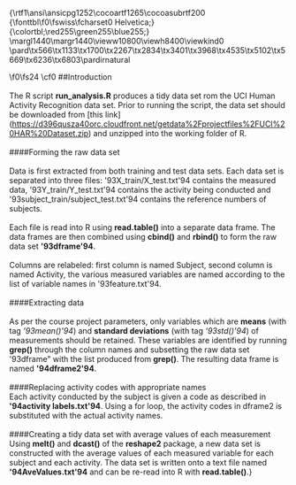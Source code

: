 {\rtf1\ansi\ansicpg1252\cocoartf1265\cocoasubrtf200
{\fonttbl\f0\fswiss\fcharset0 Helvetica;}
{\colortbl;\red255\green255\blue255;}
\margl1440\margr1440\vieww10800\viewh8400\viewkind0
\pard\tx566\tx1133\tx1700\tx2267\tx2834\tx3401\tx3968\tx4535\tx5102\tx5669\tx6236\tx6803\pardirnatural

\f0\fs24 \cf0 ##Introduction\
\
The R script **run_analysis.R** produces a tidy data set rom the UCI Human Activity Recognition data set. Prior to running the script, the data set should be downloaded from [this link] (https://d396qusza40orc.cloudfront.net/getdata%2Fprojectfiles%2FUCI%20HAR%20Dataset.zip) and unzipped into the working folder of R.\
\
####Forming the raw data set\
\
Data is first extracted from both training and test data sets. Each data set is separated into three files: \'93X_train/X_test.txt\'94 contains the measured data, \'93Y_train/Y_test.txt\'94 contains the activity being conducted and \'93subject_train/subject_test.txt\'94 contains the reference numbers of subjects.\
\
Each file is read into R using **read.table()** into a separate data frame. The data frames are then combined using **cbind()** and **rbind()** to form the raw data set **\'93dframe\'94**. \
\
Columns are relabeled: first column is named Subject, second column is named Activity, the various measured variables are named according to the list of variable names in \'93feature.txt\'94.\
\
####Extracting data\
\
As per the course project parameters, only variables which are **means** (with tag _\'93mean()\'94_) and **standard deviations** (with tag _\'93std()\'94_) of measurements should be retained. These variables are identified by running **grep()** through the column names and subsetting the raw data set \'93dframe" with the list produced from **grep()**. The resulting data frame is named **\'94dframe2\'94**.\
\
####Replacing activity codes with appropriate names\
Each activity conducted by the subject is given a code as described in **\'94activity labels.txt\'94**. Using a for loop, the activity codes in dframe2 is substituted with the actual activity names.\
\
####Creating a tidy data set with average values of each measurement\
Using **melt()** and **dcast()** of the **reshape2** package, a new data set is constructed with the average values of each measured variable for each subject and each activity. The data set is written onto a text file named **\'94AveValues.txt\'94** and can be re-read into R with **read.table()**.}